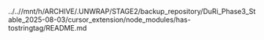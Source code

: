 ../..//mnt/h/ARCHIVE/.UNWRAP/STAGE2/backup_repository/DuRi_Phase3_Stable_2025-08-03/cursor_extension/node_modules/has-tostringtag/README.md